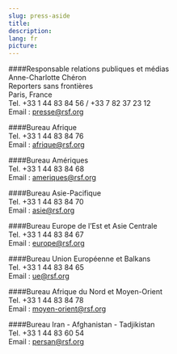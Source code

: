 ```yaml
---
slug: press-aside
title:
description:
lang: fr
picture:
---
```


####Responsable relations publiques et médias  
Anne-Charlotte Chéron  
Reporters sans frontières  
Paris, France  
Tel. +33 1 44 83 84 56 / +33 7 82 37 23 12  
Email : presse@rsf.org  

####Bureau Afrique  
Tel. +33 1 44 83 84 76  
Email : afrique@rsf.org  

####Bureau Amériques  
Tel. +33 1 44 83 84 68  
Email : ameriques@rsf.org  

####Bureau Asie-Pacifique  
Tel. +33 1 44 83 84 70  
Email : asie@rsf.org  

####Bureau Europe de l’Est et Asie Centrale  
Tel. +33 1 44 83 84 67  
Email : europe@rsf.org  

####Bureau Union Européenne et Balkans  
Tel. +33 1 44 83 84 65  
Email : ue@rsf.org  

####Bureau Afrique du Nord et Moyen-Orient  
Tel. +33 1 44 83 84 78  
Email : moyen-orient@rsf.org  

####Bureau Iran - Afghanistan - Tadjikistan  
Tel. +33 1 44 83 60 54  
Email : persan@rsf.org
